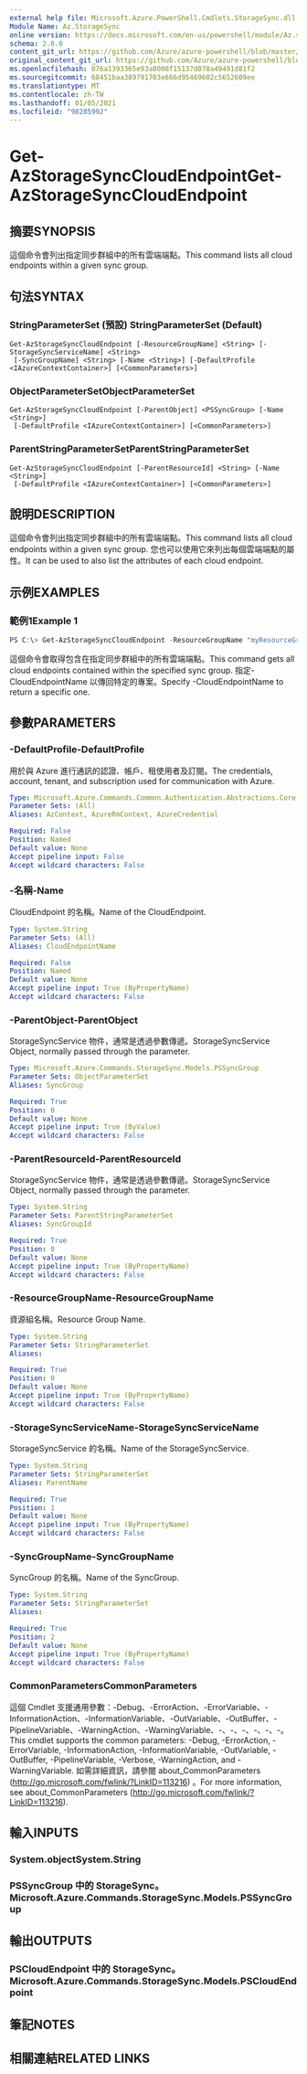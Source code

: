 ```yaml
---
external help file: Microsoft.Azure.PowerShell.Cmdlets.StorageSync.dll-Help.xml
Module Name: Az.StorageSync
online version: https://docs.microsoft.com/en-us/powershell/module/Az.storagesync/get-Azstoragesynccloudendpoint
schema: 2.0.0
content_git_url: https://github.com/Azure/azure-powershell/blob/master/src/StorageSync/StorageSync/help/Get-AzStorageSyncCloudEndpoint.md
original_content_git_url: https://github.com/Azure/azure-powershell/blob/master/src/StorageSync/StorageSync/help/Get-AzStorageSyncCloudEndpoint.md
ms.openlocfilehash: 076a1393365e93a8008f15137d078a49491d81f2
ms.sourcegitcommit: 68451baa389791703e666d95469602c5652609ee
ms.translationtype: MT
ms.contentlocale: zh-TW
ms.lasthandoff: 01/05/2021
ms.locfileid: "98285992"
---
```

# <span data-ttu-id="82c9f-101">Get-AzStorageSyncCloudEndpoint</span><span class="sxs-lookup"><span data-stu-id="82c9f-101">Get-AzStorageSyncCloudEndpoint</span></span>

## <span data-ttu-id="82c9f-102">摘要</span><span class="sxs-lookup"><span data-stu-id="82c9f-102">SYNOPSIS</span></span>
<span data-ttu-id="82c9f-103">這個命令會列出指定同步群組中的所有雲端端點。</span><span class="sxs-lookup"><span data-stu-id="82c9f-103">This command lists all cloud endpoints within a given sync group.</span></span>

## <span data-ttu-id="82c9f-104">句法</span><span class="sxs-lookup"><span data-stu-id="82c9f-104">SYNTAX</span></span>

### <span data-ttu-id="82c9f-105">StringParameterSet (預設) </span><span class="sxs-lookup"><span data-stu-id="82c9f-105">StringParameterSet (Default)</span></span>
```
Get-AzStorageSyncCloudEndpoint [-ResourceGroupName] <String> [-StorageSyncServiceName] <String>
 [-SyncGroupName] <String> [-Name <String>] [-DefaultProfile <IAzureContextContainer>] [<CommonParameters>]
```

### <span data-ttu-id="82c9f-106">ObjectParameterSet</span><span class="sxs-lookup"><span data-stu-id="82c9f-106">ObjectParameterSet</span></span>
```
Get-AzStorageSyncCloudEndpoint [-ParentObject] <PSSyncGroup> [-Name <String>]
 [-DefaultProfile <IAzureContextContainer>] [<CommonParameters>]
```

### <span data-ttu-id="82c9f-107">ParentStringParameterSet</span><span class="sxs-lookup"><span data-stu-id="82c9f-107">ParentStringParameterSet</span></span>
```
Get-AzStorageSyncCloudEndpoint [-ParentResourceId] <String> [-Name <String>]
 [-DefaultProfile <IAzureContextContainer>] [<CommonParameters>]
```

## <span data-ttu-id="82c9f-108">說明</span><span class="sxs-lookup"><span data-stu-id="82c9f-108">DESCRIPTION</span></span>
<span data-ttu-id="82c9f-109">這個命令會列出指定同步群組中的所有雲端端點。</span><span class="sxs-lookup"><span data-stu-id="82c9f-109">This command lists all cloud endpoints within a given sync group.</span></span> <span data-ttu-id="82c9f-110">您也可以使用它來列出每個雲端端點的屬性。</span><span class="sxs-lookup"><span data-stu-id="82c9f-110">It can be used to also list the attributes of each cloud endpoint.</span></span>

## <span data-ttu-id="82c9f-111">示例</span><span class="sxs-lookup"><span data-stu-id="82c9f-111">EXAMPLES</span></span>

### <span data-ttu-id="82c9f-112">範例1</span><span class="sxs-lookup"><span data-stu-id="82c9f-112">Example 1</span></span>
```powershell
PS C:\> Get-AzStorageSyncCloudEndpoint -ResourceGroupName "myResourceGroup" -StorageSyncServiceName "myStorageSyncServiceName" -SyncGroupName "mySyncGroupName"
```

<span data-ttu-id="82c9f-113">這個命令會取得包含在指定同步群組中的所有雲端端點。</span><span class="sxs-lookup"><span data-stu-id="82c9f-113">This command gets all cloud endpoints contained within the specified sync group.</span></span> <span data-ttu-id="82c9f-114">指定-CloudEndpointName 以傳回特定的專案。</span><span class="sxs-lookup"><span data-stu-id="82c9f-114">Specify -CloudEndpointName to return a specific one.</span></span>

## <span data-ttu-id="82c9f-115">參數</span><span class="sxs-lookup"><span data-stu-id="82c9f-115">PARAMETERS</span></span>

### <span data-ttu-id="82c9f-116">-DefaultProfile</span><span class="sxs-lookup"><span data-stu-id="82c9f-116">-DefaultProfile</span></span>
<span data-ttu-id="82c9f-117">用於與 Azure 進行通訊的認證、帳戶、租使用者及訂閱。</span><span class="sxs-lookup"><span data-stu-id="82c9f-117">The credentials, account, tenant, and subscription used for communication with Azure.</span></span>

```yaml
Type: Microsoft.Azure.Commands.Common.Authentication.Abstractions.Core.IAzureContextContainer
Parameter Sets: (All)
Aliases: AzContext, AzureRmContext, AzureCredential

Required: False
Position: Named
Default value: None
Accept pipeline input: False
Accept wildcard characters: False
```

### <span data-ttu-id="82c9f-118">-名稱</span><span class="sxs-lookup"><span data-stu-id="82c9f-118">-Name</span></span>
<span data-ttu-id="82c9f-119">CloudEndpoint 的名稱。</span><span class="sxs-lookup"><span data-stu-id="82c9f-119">Name of the CloudEndpoint.</span></span>

```yaml
Type: System.String
Parameter Sets: (All)
Aliases: CloudEndpointName

Required: False
Position: Named
Default value: None
Accept pipeline input: True (ByPropertyName)
Accept wildcard characters: False
```

### <span data-ttu-id="82c9f-120">-ParentObject</span><span class="sxs-lookup"><span data-stu-id="82c9f-120">-ParentObject</span></span>
<span data-ttu-id="82c9f-121">StorageSyncService 物件，通常是透過參數傳遞。</span><span class="sxs-lookup"><span data-stu-id="82c9f-121">StorageSyncService Object, normally passed through the parameter.</span></span>

```yaml
Type: Microsoft.Azure.Commands.StorageSync.Models.PSSyncGroup
Parameter Sets: ObjectParameterSet
Aliases: SyncGroup

Required: True
Position: 0
Default value: None
Accept pipeline input: True (ByValue)
Accept wildcard characters: False
```

### <span data-ttu-id="82c9f-122">-ParentResourceId</span><span class="sxs-lookup"><span data-stu-id="82c9f-122">-ParentResourceId</span></span>
<span data-ttu-id="82c9f-123">StorageSyncService 物件，通常是透過參數傳遞。</span><span class="sxs-lookup"><span data-stu-id="82c9f-123">StorageSyncService Object, normally passed through the parameter.</span></span>

```yaml
Type: System.String
Parameter Sets: ParentStringParameterSet
Aliases: SyncGroupId

Required: True
Position: 0
Default value: None
Accept pipeline input: True (ByPropertyName)
Accept wildcard characters: False
```

### <span data-ttu-id="82c9f-124">-ResourceGroupName</span><span class="sxs-lookup"><span data-stu-id="82c9f-124">-ResourceGroupName</span></span>
<span data-ttu-id="82c9f-125">資源組名稱。</span><span class="sxs-lookup"><span data-stu-id="82c9f-125">Resource Group Name.</span></span>

```yaml
Type: System.String
Parameter Sets: StringParameterSet
Aliases:

Required: True
Position: 0
Default value: None
Accept pipeline input: True (ByPropertyName)
Accept wildcard characters: False
```

### <span data-ttu-id="82c9f-126">-StorageSyncServiceName</span><span class="sxs-lookup"><span data-stu-id="82c9f-126">-StorageSyncServiceName</span></span>
<span data-ttu-id="82c9f-127">StorageSyncService 的名稱。</span><span class="sxs-lookup"><span data-stu-id="82c9f-127">Name of the StorageSyncService.</span></span>

```yaml
Type: System.String
Parameter Sets: StringParameterSet
Aliases: ParentName

Required: True
Position: 1
Default value: None
Accept pipeline input: True (ByPropertyName)
Accept wildcard characters: False
```

### <span data-ttu-id="82c9f-128">-SyncGroupName</span><span class="sxs-lookup"><span data-stu-id="82c9f-128">-SyncGroupName</span></span>
<span data-ttu-id="82c9f-129">SyncGroup 的名稱。</span><span class="sxs-lookup"><span data-stu-id="82c9f-129">Name of the SyncGroup.</span></span>

```yaml
Type: System.String
Parameter Sets: StringParameterSet
Aliases:

Required: True
Position: 2
Default value: None
Accept pipeline input: True (ByPropertyName)
Accept wildcard characters: False
```

### <span data-ttu-id="82c9f-130">CommonParameters</span><span class="sxs-lookup"><span data-stu-id="82c9f-130">CommonParameters</span></span>
<span data-ttu-id="82c9f-131">這個 Cmdlet 支援通用參數：-Debug、-ErrorAction、-ErrorVariable、-InformationAction、-InformationVariable、-OutVariable、-OutBuffer、-PipelineVariable、-WarningAction、-WarningVariable、-、-、-、-、-、-。</span><span class="sxs-lookup"><span data-stu-id="82c9f-131">This cmdlet supports the common parameters: -Debug, -ErrorAction, -ErrorVariable, -InformationAction, -InformationVariable, -OutVariable, -OutBuffer, -PipelineVariable, -Verbose, -WarningAction, and -WarningVariable.</span></span> <span data-ttu-id="82c9f-132">如需詳細資訊，請參閱 about_CommonParameters (http://go.microsoft.com/fwlink/?LinkID=113216) 。</span><span class="sxs-lookup"><span data-stu-id="82c9f-132">For more information, see about_CommonParameters (http://go.microsoft.com/fwlink/?LinkID=113216).</span></span>

## <span data-ttu-id="82c9f-133">輸入</span><span class="sxs-lookup"><span data-stu-id="82c9f-133">INPUTS</span></span>

### <span data-ttu-id="82c9f-134">System.object</span><span class="sxs-lookup"><span data-stu-id="82c9f-134">System.String</span></span>

### <span data-ttu-id="82c9f-135">PSSyncGroup 中的 StorageSync。</span><span class="sxs-lookup"><span data-stu-id="82c9f-135">Microsoft.Azure.Commands.StorageSync.Models.PSSyncGroup</span></span>

## <span data-ttu-id="82c9f-136">輸出</span><span class="sxs-lookup"><span data-stu-id="82c9f-136">OUTPUTS</span></span>

### <span data-ttu-id="82c9f-137">PSCloudEndpoint 中的 StorageSync。</span><span class="sxs-lookup"><span data-stu-id="82c9f-137">Microsoft.Azure.Commands.StorageSync.Models.PSCloudEndpoint</span></span>

## <span data-ttu-id="82c9f-138">筆記</span><span class="sxs-lookup"><span data-stu-id="82c9f-138">NOTES</span></span>

## <span data-ttu-id="82c9f-139">相關連結</span><span class="sxs-lookup"><span data-stu-id="82c9f-139">RELATED LINKS</span></span>
